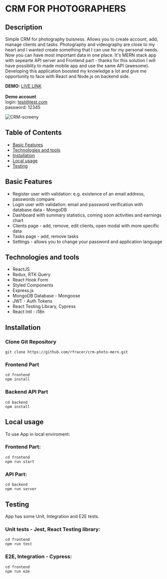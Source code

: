 # CRM FOR PHOTOGRAPHERS

## Description

Simple CRM for photography buisness. Allows you to create account, add, manage clients and tasks. Photography and videography are close to my heart and I wanted create something that I can use for my personal needs. Now you can have most important data in one place. It's MERN stack app with sepearte API server and Frontend part - thanks for this solution I will have possiblity to made mobile app and use the same API (awesome). Developing this application boosted my knowledge a lot and give me opportunity to face with React and Node.js on backend side.

**DEMO:** [LIVE LINK](https://mern-crm-photo.herokuapp.com/) \
\
**Demo account**\
login: test@test.com\
password: 12345

![CRM-screeny](https://user-images.githubusercontent.com/22677833/164290704-b468baa6-3469-415f-9757-75cfc3834b3b.jpg)

## Table of Contents

- [Basic Features](#basic-features)
- [Technologies and tools](#technologies-and-tools)
- [Installation](#installation)
- [Local usage](#local-usage)
- [Testing](#testing)

## Basic Features

- Register user with validation: e.g. existence of an email address, passwords compare
- Login user with validation: email and password verification with database data - MongoDB
- Dashboard with summary statistics, coming soon activities and earnings chart
- Clients page - add, remove, edit clients, open modal with more specific data
- Tasks page - add, remove tasks
- Settings - allows you to change your password and application language

## Technologies and tools

- ReactJS
- Redux, RTK Query
- React Hook Form
- Styled Components
- Express.js
- MongoDB Database - Mongoose
- JWT - Auth Tokens
- React Testing Library, Cypress
- React Intl - i18n

## Installation

### Clone Git Repository

```
git clone https://github.com/rfracer/crm-photo-mern.git
```

### Frontend Part

```
cd frontend
npm install
```

### Backend API Part

```
cd backend
npm install
```

## Local usage

To use App in local enviroment:

### Frontend Part:

```
cd frontend
npm run start
```

### API Part:

```
cd backend
npm run server
```

## Testing

App has some Unit, Integration and E2E tests.

### Unit tests - Jest, React Testing library:

```
cd frontend
npm run test
```

### E2E, Integration - Cypress:

```
cd frontend
npm run e2e
```
